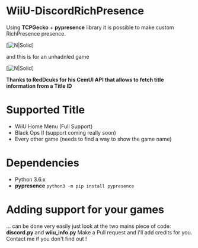 # WiiU-DiscordRichPresence
 Using **TCPGecko** + **pypresence** library it is possible to make custom RichPresence presence.
 
 [![N|Solid](https://i.imgur.com/yT7i65Y.png)]
 
 and this is for an unhadnled game
 
 [![N|Solid]( https://i.imgur.com/2c5O9Gn.png)]

 
**Thanks to RedDcuks for his CemUI API that allows to fetch title information from a Title ID**

 # Supported Title
 - WiiU Home Menu (Full Support)
 - Black Ops II (support coming really soon)
 - Every other game  (needs to find a way to show the game name)
 
 # Dependencies
 
 - Python 3.6.x
 - **pypresence** ```python3 -m pip install pypresence```
 
 # Adding support for your games
 
... can be done very easily just look at the two mains piece of code: **discord.py** and **wiiu_info.py**
Make a Pull request and i'll add credits for you.
Contact me if you don't find out !

